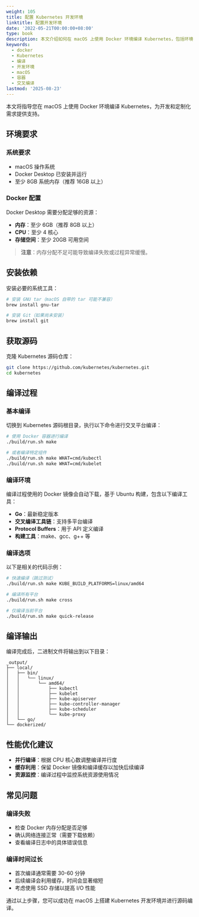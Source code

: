 ```yaml
---
weight: 105
title: 配置 Kubernetes 开发环境
linktitle: 配置开发环境
date: '2022-05-21T00:00:00+08:00'
type: book
description: 本文介绍如何在 macOS 上使用 Docker 环境编译 Kubernetes，包括环境配置、依赖安装和编译流程的详细说明。
keywords:
  - docker
  - Kubernetes
  - 编译
  - 开发环境
  - macOS
  - 容器
  - 交叉编译
lastmod: '2025-08-23'
---
```


本文将指导您在 macOS 上使用 Docker 环境编译 Kubernetes，为开发和定制化需求提供支持。

## 环境要求

### 系统要求

- macOS 操作系统
- Docker Desktop 已安装并运行
- 至少 8GB 系统内存（推荐 16GB 以上）

### Docker 配置

Docker Desktop 需要分配足够的资源：

- **内存**：至少 6GB（推荐 8GB 以上）
- **CPU**：至少 4 核心
- **存储空间**：至少 20GB 可用空间

> **注意**：内存分配不足可能导致编译失败或过程异常缓慢。

## 安装依赖

安装必要的系统工具：

```bash
# 安装 GNU tar（macOS 自带的 tar 可能不兼容）
brew install gnu-tar

# 安装 Git（如果尚未安装）
brew install git
```

## 获取源码

克隆 Kubernetes 源码仓库：

```bash
git clone https://github.com/kubernetes/kubernetes.git
cd kubernetes
```

## 编译过程

### 基本编译

切换到 Kubernetes 源码根目录，执行以下命令进行交叉平台编译：

```bash
# 使用 Docker 容器进行编译
./build/run.sh make

# 或者编译特定组件
./build/run.sh make WHAT=cmd/kubectl
./build/run.sh make WHAT=cmd/kubelet
```

### 编译环境

编译过程使用的 Docker 镜像会自动下载，基于 Ubuntu 构建，包含以下编译工具：

- **Go**：最新稳定版本
- **交叉编译工具链**：支持多平台编译
- **Protocol Buffers**：用于 API 定义编译
- **构建工具**：make、gcc、g++ 等

### 编译选项

以下是相关的代码示例：

```bash
# 快速编译（跳过测试）
./build/run.sh make KUBE_BUILD_PLATFORMS=linux/amd64

# 编译所有平台
./build/run.sh make cross

# 仅编译当前平台
./build/run.sh make quick-release
```

## 编译输出

编译完成后，二进制文件将输出到以下目录：

```text
_output/
├── local/
│   ├── bin/
│   │   └── linux/
│   │       └── amd64/
│   │           ├── kubectl
│   │           ├── kubelet
│   │           ├── kube-apiserver
│   │           ├── kube-controller-manager
│   │           ├── kube-scheduler
│   │           └── kube-proxy
│   └── go/
└── dockerized/
```

## 性能优化建议

- **并行编译**：根据 CPU 核心数调整编译并行度
- **缓存利用**：保留 Docker 镜像和编译缓存以加快后续编译
- **资源监控**：编译过程中监控系统资源使用情况

## 常见问题

### 编译失败

- 检查 Docker 内存分配是否足够
- 确认网络连接正常（需要下载依赖）
- 查看编译日志中的具体错误信息

### 编译时间过长

- 首次编译通常需要 30-60 分钟
- 后续编译会利用缓存，时间会显著缩短
- 考虑使用 SSD 存储以提高 I/O 性能

通过以上步骤，您可以成功在 macOS 上搭建 Kubernetes 开发环境并进行源码编译。
